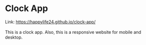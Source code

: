 # Clock App


Link: https://happylife24.github.io/clock-app/
<br>
<br>
This is a clock app.   Also, this is a responsive website for mobile and desktop.
